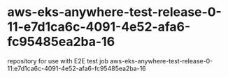 # aws-eks-anywhere-test-release-0-11-e7d1ca6c-4091-4e52-afa6-fc95485ea2ba-16
repository for use with E2E test job aws-eks-anywhere-test-release-0-11:e7d1ca6c-4091-4e52-afa6-fc95485ea2ba-16
